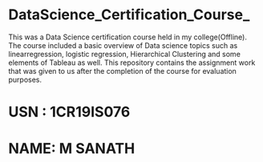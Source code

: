 # DataScience_Certification_Course_
This was a Data Science certification course held in my college(Offline). The course included a basic overview of Data science topics such as linearregression, logistic regression, Hierarchical Clustering and some elements of Tableau as well.
This repository contains the assignment work that was given to us after the completion of the course for evaluation purposes.

# USN : 1CR19IS076 
# NAME: M SANATH
